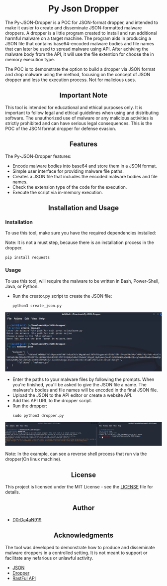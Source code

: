 <h1 align="center">Py Json Dropper</h1>
The Py-JSON-Dropper is a POC for JSON-format dropper, and intended to make it easier to create and disseminate JSON-formatted malware droppers. A dropper is a little program created to install and run additional harmful malware on a target machine. The program aids in producing a JSON file that contains base64-encoded malware bodies and file names that can later be used to spread malware using API. After achiving the malware body from the API, it will use the file extention for choose the in memory execution type.


The POC is to demonstrate the option to build a dropper via JSON format and drop malware using the method, focusing on the concept of JSON dropper and less the execution process. Not for malicious uses.

<h2 align="center">Important Note</h2>
This tool is intended for educational and ethical purposes only. It is important to follow legal and ethical guidelines when using and distributing software. The unauthorized use of malware or any malicious activities is strictly prohibited and can have serious legal consequences.
This is the POC of the JSON format dropper for defense evasion.

<h2 align="center"">Features</h2>

The Py-JSON-Dropper features:
- Encode malware bodies into base64 and store them in a JSON format.
- Simple user interface for providing malware file paths.
- Creates a JSON file that includes the encoded malware bodies and file names.
- Check the extension type of the code for the execution.
- Execute the script via in-memory execution.

<h2 align="center"">Installation and Usage</h2>

<h3>Installation</h3>
To use this tool, make sure you have the required dependencies installed:

Note: It is not a must step, because there is an installation process in the dropper.

  ```shell
  pip install requests
  ```
  
<h3>Usage</h3>

To use this tool, will require the malware to be written in Bash, Power-Shell, Java, or Python.

- Run the creator.py script to create the JSON file:
  ```shell
  python3 create_json.py
  ```
![creator process](pics/json_create.jpg)
- Enter the paths to your malware files by following the prompts. When you're finished, you'll be asked to give the JSON file a name. The malware's bodies and file names will be encoded in the final JSON file.
- Upload the JSON to the API editor or create a website API.
- Add this API URL to the dropper script.
- Run the dropper:
  ```shell
  sudo python3 dropper.py
  ```
![creator process](pics/execution.jpg)

Note: In the example, can see a reverse shell prcoess that run via the dropper(On linux machine).

<h2 align="center"">License</h2>

This project is licensed under the MIT License - see the [LICENSE](LICENSE) file for details.

<h2 align="center">Author</h2>

- [D0rDa4aN919](https://github.com/D0rDa4aN919)

<h2 align="center">Acknowledgments</h2>
The tool was developed to demonstrate how to produce and disseminate malware droppers in a controlled setting. It is not meant to support or facilitate any nefarious or unlawful activity.

- [JSON](https://developer.mozilla.org/en-US/docs/Learn/JavaScript/Objects/JSON)
- [Dropper](https://encyclopedia.kaspersky.com/glossary/trojan-droppers/)
- [RastFul API](https://docs.github.com/en/rest?apiVersion=2022-11-28)
